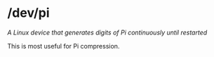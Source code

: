 # /dev/pi
_A Linux device that generates digits of Pi continuously until restarted_

This is most useful for Pi compression.